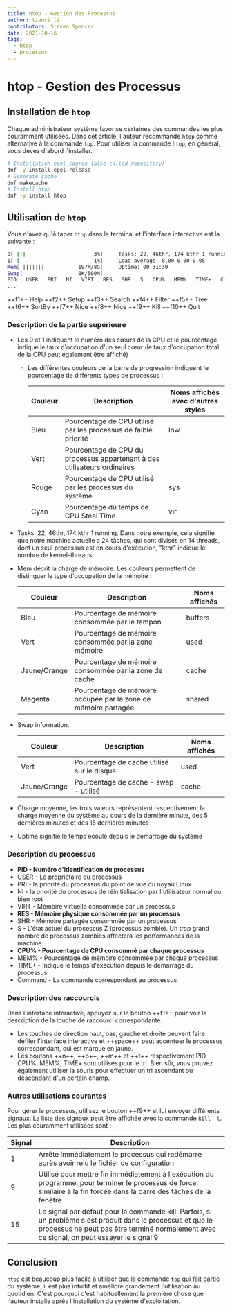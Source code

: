 ```yaml
---
title: htop - Gestion des Processus
author: tianci li
contributors: Steven Spencer
date: 2021-10-16
tags:
  - htop
  - processus
---
```


# htop - Gestion des Processus

## Installation de `htop`

Chaque administrateur système favorise certaines des commandes les plus couramment utilisées. Dans cet article, l'auteur recommande `htop` comme alternative à la commande `top`. Pour utiliser la commande `htop`, en général, vous devez d'abord l'installer.

``` bash
# Installation epel source (also called repository)
dnf -y install epel-release
# Generate cache
dnf makecache
# Install htop
dnf -y install htop
```

## Utilisation de `htop`

Vous n'avez qu'à taper `htop` dans le terminal et l'interface interactive est la suivante :

```bash
0[ |||                      3%]     Tasks: 22, 46thr, 174 kthr 1 running
1[ |                        1%]     Load average: 0.00 0.00 0.05
Mem[ |||||||           197M/8G]     Uptime: 00:31:39
Swap[                  0K/500M]
PID   USER   PRI   NI   VIRT   RES   SHR   S   CPU%   MEM%   TIME+   Command(merged)
...
```

++f1++ Help ++f2++ Setup ++f3++ Search ++f4++ Filter ++f5++ Tree ++f6++ SortBy ++f7++ Nice ++f8++ Nice ++f9++ Kill ++f10++ Quit

### Description de la partie supérieure

* Les 0 et 1 indiquent le numéro des cœurs de la CPU et le pourcentage indique le taux d'occupation d'un seul cœur (le taux d'occupation total de la CPU peut également être affiché)
    * Les différentes couleurs de la barre de progression indiquent le pourcentage de différents types de processus :

        | Couleur | Description                                                               | Noms affichés avec d'autres styles |
        | ------- | ------------------------------------------------------------------------- | ---------------------------------- |
        | Bleu    | Pourcentage de CPU utilisé par les processus de faible priorité           | low                                |
        | Vert    | Pourcentage de CPU du processus appartenant à des utilisateurs ordinaires |                                    |
        | Rouge   | Pourcentage de CPU utilisé par les processus du système                   | sys                                |
        | Cyan    | Pourcentage du temps de CPU Steal Time                                    | vir                                |

* Tasks: 22, 46thr, 174 kthr 1 running. Dans notre exemple, cela signifie que notre machine actuelle a 24 tâches, qui sont divisés en 14 threads, dont un seul processus est en cours d'exécution, "kthr" indique le nombre de kernel-threads.
* Mem décrit la charge de mémoire. Les couleurs permettent de distinguer le type d'occupation de la mémoire :

   | Couleur      | Description                                                    | Noms affichés |
   | ------------ | -------------------------------------------------------------- | ------------- |
   | Bleu         | Pourcentage de mémoire consommée par le tampon                 | buffers       |
   | Vert         | Pourcentage de mémoire consommée par la zone mémoire           | used          |
   | Jaune/Orange | Pourcentage de mémoire consommée par la zone de cache          | cache         |
   | Magenta      | Pourcentage de mémoire occupée par la zone de mémoire partagée | shared        |

* Swap information.

   | Couleur      | Description                                | Noms affichés |
   | ------------ | ------------------------------------------ | ------------- |
   | Vert         | Pourcentage de cache utilisé sur le disque | used          |
   | Jaune/Orange | Pourcentage de cache - swap - utilisé      | cache         |

* Charge moyenne, les trois valeurs représentent respectivement la charge moyenne du système au cours de la dernière minute, des 5 dernières minutes et des 15 dernières minutes
* Uptime signifie le temps écoulé depuis le démarrage du système

### Description du processus

* **PID - Numéro d'identification du processus**
* USER - Le propriétaire du processus
* PRI - la priorité du processus du point de vue du noyau Linux
* NI - la priorité du processus de réinitialisation par l'utilisateur normal ou bien root
* VIRT - Mémoire virtuelle consommée par un processus
* **RES - Mémoire physique consommée par un processus**
* SHR - Mémoire partagée consommée par un processus
* S - L'état actuel du processus Z (processus zombie). Un trop grand nombre de processus zombies affectera les performances de la machine.
* **CPU% - Pourcentage de CPU consommé par chaque processus**
* MEM% - Pourcentage de mémoire consommée par chaque processus
* TIME+ - Indique le temps d'exécution depuis le démarrage du processus
* Command - La commande correspondant au processus

### Description des raccourcis

Dans l'interface interactive, appuyez sur le bouton ++f1++ pour voir la description de la touche de raccourci correspondante.

* Les touches de direction haut, bas, gauche et droite peuvent faire défiler l'interface interactive et ++space++ peut accentuer le processus correspondant, qui est marqué en jaune.
* Les boutons ++n++, ++p++, ++m++ et ++t++ respectivement PID, CPU%, MEM%, TIME+ sont utilisés pour le tri. Bien sûr, vous pouvez également utiliser la souris pour effectuer un tri ascendant ou descendant d'un certain champ.

### Autres utilisations courantes

Pour gérer le processus, utilisez le bouton ++f9++ et lui envoyer différents signaux. La liste des signaux peut être affichée avec la commande `kill -l`. Les plus couramment utilisées sont :

| Signal | Description                                                                                                                                                                                              |
| ------ | -------------------------------------------------------------------------------------------------------------------------------------------------------------------------------------------------------- |
| 1      | Arrête immédiatement le processus qui redémarre après avoir relu le fichier de configuration                                                                                                             |
| 9      | Utilisé pour mettre fin immédiatement à l'exécution du programme, pour terminer le processus de force, similaire à la fin forcée dans la barre des tâches de la fenêtre                                  |
| 15     | Le signal par défaut pour la commande kill. Parfois, si un problème s'est produit dans le processus et que le processus ne peut pas être terminé normalement avec ce signal, on peut essayer le signal 9 |

## Conclusion

`htop` est beaucoup plus facile à utiliser que la commande `top` qui fait partie du système, il est plus intuitif et améliore grandement l'utilisation au quotidien. C'est pourquoi c'est habituellement la première chose que l'auteur installe après l'installation du système d'exploitation.
